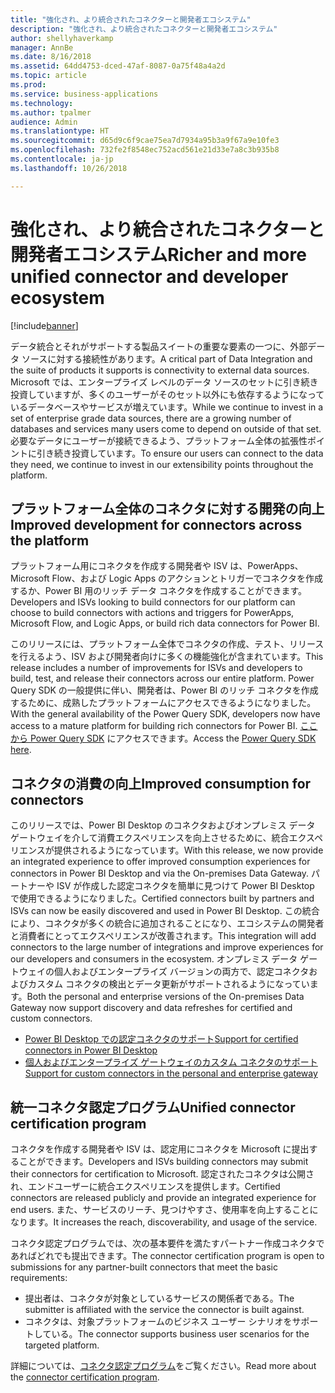```yaml
---
title: "強化され、より統合されたコネクターと開発者エコシステム"
description: "強化され、より統合されたコネクターと開発者エコシステム"
author: shellyhaverkamp
manager: AnnBe
ms.date: 8/16/2018
ms.assetid: 64dd4753-dced-47af-8087-0a75f48a4a2d
ms.topic: article
ms.prod: 
ms.service: business-applications
ms.technology: 
ms.author: tpalmer
audience: Admin
ms.translationtype: HT
ms.sourcegitcommit: d65d9c6f9cae75ea7d7934a95b3a9f67a9e10fe3
ms.openlocfilehash: 732fe2f8548ec752acd561e21d33e7a8c3b935b8
ms.contentlocale: ja-jp
ms.lasthandoff: 10/26/2018

---
```

#  <a name="richer-and-more-unified-connector-and-developer-ecosystem"></a><span data-ttu-id="3cec2-103">強化され、より統合されたコネクターと開発者エコシステム</span><span class="sxs-lookup"><span data-stu-id="3cec2-103">Richer and more unified connector and developer ecosystem</span></span>


[!include[banner](../../includes/banner.md)]

<span data-ttu-id="3cec2-104">データ統合とそれがサポートする製品スイートの重要な要素の一つに、外部データ ソースに対する接続性があります。</span><span class="sxs-lookup"><span data-stu-id="3cec2-104">A critical part of Data Integration and the suite of products it supports is connectivity to external data sources.</span></span> <span data-ttu-id="3cec2-105">Microsoft では、エンタープライズ レベルのデータ ソースのセットに引き続き投資していますが、多くのユーザーがそのセット以外にも依存するようになっているデータベースやサービスが増えています。</span><span class="sxs-lookup"><span data-stu-id="3cec2-105">While we continue to invest in a set of enterprise grade data sources, there are a growing number of databases and services many users come to depend on outside of that set.</span></span> <span data-ttu-id="3cec2-106">必要なデータにユーザーが接続できるよう、プラットフォーム全体の拡張性ポイントに引き続き投資しています。</span><span class="sxs-lookup"><span data-stu-id="3cec2-106">To ensure our users can connect to the data they need, we continue to invest in our extensibility points throughout the platform.</span></span>

## <a name="improved-development-for-connectors-across-the-platform"></a><span data-ttu-id="3cec2-107">プラットフォーム全体のコネクタに対する開発の向上</span><span class="sxs-lookup"><span data-stu-id="3cec2-107">Improved development for connectors across the platform</span></span>

<span data-ttu-id="3cec2-108">プラットフォーム用にコネクタを作成する開発者や ISV は、PowerApps、Microsoft Flow、および Logic Apps のアクションとトリガーでコネクタを作成するか、Power BI 用のリッチ データ コネクタを作成することができます。</span><span class="sxs-lookup"><span data-stu-id="3cec2-108">Developers and ISVs looking to build connectors for our platform can choose to build connectors with actions and triggers for PowerApps, Microsoft Flow, and Logic Apps, or build rich data connectors for Power BI.</span></span>

<span data-ttu-id="3cec2-109">このリリースには、プラットフォーム全体でコネクタの作成、テスト、リリースを行えるよう、ISV および開発者向けに多くの機能強化が含まれています。</span><span class="sxs-lookup"><span data-stu-id="3cec2-109">This release includes a number of improvements for ISVs and developers to build, test, and release their connectors across our entire platform.</span></span> <span data-ttu-id="3cec2-110">Power Query SDK の一般提供に伴い、開発者は、Power BI のリッチ コネクタを作成するために、成熟したプラットフォームにアクセスできるようになりました。</span><span class="sxs-lookup"><span data-stu-id="3cec2-110">With the general availability of the Power Query SDK, developers now have access to a mature platform for building rich connectors for Power BI.</span></span> <span data-ttu-id="3cec2-111">[ここから Power Query SDK](https://aka.ms/dataconnectors) にアクセスできます。</span><span class="sxs-lookup"><span data-stu-id="3cec2-111">Access the [Power Query SDK here](https://aka.ms/dataconnectors).</span></span>

## <a name="improved-consumption-for-connectors"></a><span data-ttu-id="3cec2-112">コネクタの消費の向上</span><span class="sxs-lookup"><span data-stu-id="3cec2-112">Improved consumption for connectors</span></span>
<span data-ttu-id="3cec2-113">このリリースでは、Power BI Desktop のコネクタおよびオンプレミス データ ゲートウェイを介して消費エクスペリエンスを向上させるために、統合エクスペリエンスが提供されるようになっています。</span><span class="sxs-lookup"><span data-stu-id="3cec2-113">With this release, we now provide an integrated experience to offer improved consumption experiences for connectors in Power BI Desktop and via the On-premises Data Gateway.</span></span>  <span data-ttu-id="3cec2-114">パートナーや ISV が作成した認定コネクタを簡単に見つけて Power BI Desktop で使用できるようになりました。</span><span class="sxs-lookup"><span data-stu-id="3cec2-114">Certified connectors built by partners and ISVs can now be easily discovered and used in Power BI Desktop.</span></span>
<span data-ttu-id="3cec2-115">この統合により、コネクタが多くの統合に追加されることになり、エコシステムの開発者と消費者にとってエクスペリエンスが改善されます。</span><span class="sxs-lookup"><span data-stu-id="3cec2-115">This  integration will add connectors to the large number of integrations and improve experiences for our developers and consumers in the ecosystem.</span></span>  <span data-ttu-id="3cec2-116">オンプレミス データ ゲートウェイの個人およびエンタープライズ バージョンの両方で、認定コネクタおよびカスタム コネクタの検出とデータ更新がサポートされるようになっています。</span><span class="sxs-lookup"><span data-stu-id="3cec2-116">Both the personal and enterprise versions of the On-premises Data Gateway now support discovery and data refreshes for certified and custom connectors.</span></span>

-  [<span data-ttu-id="3cec2-117">Power BI Desktop での認定コネクタのサポート</span><span class="sxs-lookup"><span data-stu-id="3cec2-117">Support for certified connectors in Power BI Desktop</span></span>](1-power-query.md#certified-custom-connectors-in-power-bi-desktop)
-  [<span data-ttu-id="3cec2-118">個人およびエンタープライズ ゲートウェイのカスタム コネクタのサポート</span><span class="sxs-lookup"><span data-stu-id="3cec2-118">Support for custom connectors in the personal and enterprise gateway</span></span>](5-data-gateway.md##on-premises-data-gateway-supports-custom-connectors)


## <a name="unified-connector-certification-program"></a><span data-ttu-id="3cec2-119">統一コネクタ認定プログラム</span><span class="sxs-lookup"><span data-stu-id="3cec2-119">Unified connector certification program</span></span>
<span data-ttu-id="3cec2-120">コネクタを作成する開発者や ISV は、認定用にコネクタを Microsoft に提出することができます。</span><span class="sxs-lookup"><span data-stu-id="3cec2-120">Developers and ISVs building connectors may submit their connectors for certification to Microsoft.</span></span>
<span data-ttu-id="3cec2-121">認定されたコネクタは公開され、エンドユーザーに統合エクスペリエンスを提供します。</span><span class="sxs-lookup"><span data-stu-id="3cec2-121">Certified connectors are released publicly and provide an integrated experience for end users.</span></span>
<span data-ttu-id="3cec2-122">また、サービスのリーチ、見つけやすさ、使用率を向上することになります。</span><span class="sxs-lookup"><span data-stu-id="3cec2-122">It increases the reach, discoverability, and usage of the service.</span></span>

<span data-ttu-id="3cec2-123">コネクタ認定プログラムでは、次の基本要件を満たすパートナー作成コネクタであればどれでも提出できます。</span><span class="sxs-lookup"><span data-stu-id="3cec2-123">The connector certification program is open to submissions for any partner-built connectors that meet the basic requirements:</span></span>

- <span data-ttu-id="3cec2-124">提出者は、コネクタが対象としているサービスの関係者である。</span><span class="sxs-lookup"><span data-stu-id="3cec2-124">The submitter is affiliated with the service the connector is built against.</span></span>
- <span data-ttu-id="3cec2-125">コネクタは、対象プラットフォームのビジネス ユーザー シナリオをサポートしている。</span><span class="sxs-lookup"><span data-stu-id="3cec2-125">The connector supports business user scenarios for the targeted platform.</span></span>

<span data-ttu-id="3cec2-126">詳細については、[コネクタ認定プログラム](https://aka.ms/connector-certification)をご覧ください。</span><span class="sxs-lookup"><span data-stu-id="3cec2-126">Read more about the [connector certification program](https://aka.ms/connector-certification).</span></span>


